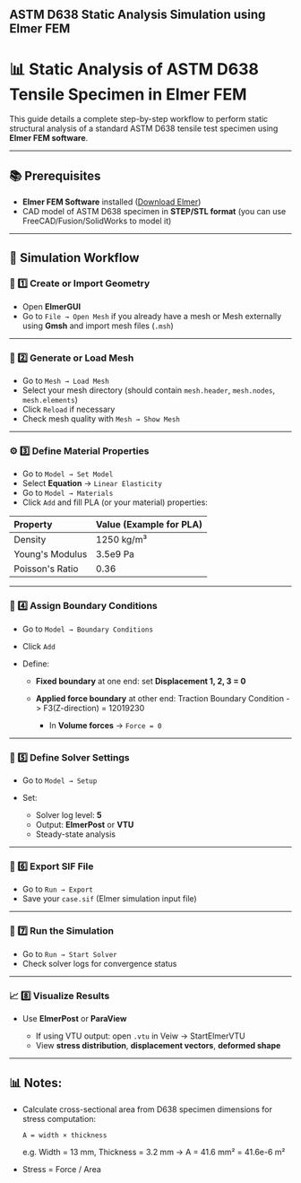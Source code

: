 ## ASTM D638 Static Analysis Simulation using Elmer FEM

# 📊 Static Analysis of ASTM D638 Tensile Specimen in Elmer FEM

This guide details a complete step-by-step workflow to perform static structural analysis of a standard ASTM D638 tensile test specimen using **Elmer FEM software**.

---

## 📚 Prerequisites

* **Elmer FEM Software** installed ([Download Elmer](https://www.csc.fi/web/elmer/elmer))
* CAD model of ASTM D638 specimen in **STEP/STL format** (you can use FreeCAD/Fusion/SolidWorks to model it)

---

## 📌 Simulation Workflow

### 📂 1️⃣ Create or Import Geometry

* Open **ElmerGUI**
* Go to `File → Open Mesh` if you already have a mesh
  or
  Mesh externally using **Gmsh** and import mesh files (`.msh`)

---

### 📝 2️⃣ Generate or Load Mesh

* Go to `Mesh → Load Mesh`
* Select your mesh directory (should contain `mesh.header`, `mesh.nodes`, `mesh.elements`)
* Click `Reload` if necessary
* Check mesh quality with `Mesh → Show Mesh`

---

### ⚙️ 3️⃣ Define Material Properties

* Go to `Model → Set Model`
* Select **Equation** → `Linear Elasticity`
* Go to `Model → Materials`
* Click `Add` and fill PLA (or your material) properties:

| Property        | Value (Example for PLA) |
| :-------------- | :---------------------- |
| Density         | 1250 kg/m³              |
| Young's Modulus | 3.5e9 Pa                |
| Poisson's Ratio | 0.36                    |
---

### 📌 4️⃣ Assign Boundary Conditions

* Go to `Model → Boundary Conditions`
* Click `Add`
* Define:

  * **Fixed boundary** at one end: set **Displacement 1, 2, 3 = 0**
  * **Applied force boundary** at other end: Traction Boundary Condition -> F3(Z-direction) = 12019230

    * In **Volume forces** → `Force = 0`

---

### 📌 5️⃣ Define Solver Settings

* Go to `Model → Setup`
* Set:

  * Solver log level: **5**
  * Output: **ElmerPost** or **VTU**
  * Steady-state analysis

---

### 📌 6️⃣ Export SIF File

* Go to `Run → Export`
* Save your `case.sif` (Elmer simulation input file)

---

### 📌 7️⃣ Run the Simulation

* Go to `Run → Start Solver`
* Check solver logs for convergence status

---

### 📈 8️⃣ Visualize Results

* Use **ElmerPost** or **ParaView**

  * If using VTU output: open `.vtu` in Veiw -> StartElmerVTU
  * View **stress distribution**, **displacement vectors**, **deformed shape**

---

## 📊 Notes:

* Calculate cross-sectional area from D638 specimen dimensions for stress computation:

  ```
  A = width × thickness
  ```

  e.g.
  Width = 13 mm, Thickness = 3.2 mm → A = 41.6 mm² = 41.6e-6 m²

* Stress = Force / Area
